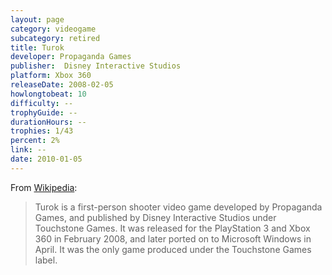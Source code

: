 ```yaml
---
layout: page
category: videogame
subcategory: retired
title: Turok
developer: Propaganda Games
publisher: 	Disney Interactive Studios
platform: Xbox 360
releaseDate: 2008-02-05
howlongtobeat: 10
difficulty: --
trophyGuide: --
durationHours: --
trophies: 1/43
percent: 2%
link: --
date: 2010-01-05
---
```


From [Wikipedia](https://en.wikipedia.org/wiki/Turok_(video_game)):

> Turok is a first-person shooter video game developed by Propaganda Games, and published by Disney Interactive Studios under Touchstone Games. It was released for the PlayStation 3 and Xbox 360 in February 2008, and later ported on to Microsoft Windows in April. It was the only game produced under the Touchstone Games label.
